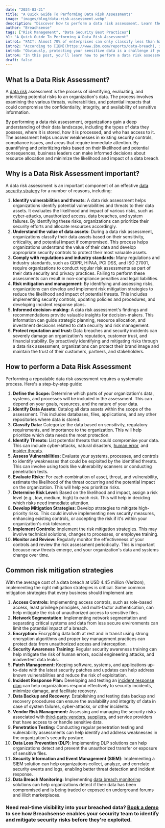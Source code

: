 ```yaml
---
date: "2024-03-21"
title: "A Quick Guide To Performing Data Risk Assessments"
image: "images/blog/data-risk-assessment.webp"
description: "Discover how to perform a data risk assessment. Learn the components of a comprehensive data risk assessment."
author: "Breachsense"
tags: ["Risk Management", "Data Security Best Practices"]
h1: "A Quick Guide To Performing A Data Risk Assessment"
intro1: "FACT: Almost 70% of enterprises can only classify less than half of their sensitive data ([Thales](https://cpl.thalesgroup.com/data-threat-report))."
intro2: "According to [IBM](https://www.ibm.com/reports/data-breach), in 2023, it took companies an average of 204 days to identify a breach."
intro3: "Obviously, protecting your sensitive data is a challenge if you don't know where it is or what it contains."
intro4: "In this post, you'll learn how to perform a data risk assessment as well as the most common mitigation strategies companies should deploy."
draft: false
---
```

## What Is a Data Risk Assessment?

A [data risk](https://www.breachsense.com/blog/data-risk-management/) assessment is the process of identifying, evaluating, and prioritizing potential risks to an organization's data. The process involves examining the various threats, vulnerabilities, and potential impacts that could compromise the confidentiality, integrity, and availability of sensitive information.

By performing a data risk assessment, organizations gain a deep understanding of their data landscape, including the types of data they possess, where it is stored, how it is processed, and who has access to it. The assessment helps uncover weaknesses in existing security controls, compliance issues, and areas that require immediate attention. By quantifying and prioritizing risks based on their likelihood and potential consequences, business leaders can make informed decisions about resource allocation and minimize the likelihood and impact of a data breach.

## Why is a Data Risk Assessment important?

A data risk assessment is an important component of an effective [data security strategy](https://www.breachsense.com/blog/data-security-strategy/) for a number of reasons, including:

1. **Identify vulnerabilities and threats**: A data risk assessment helps organizations identify potential vulnerabilities and threats to their data assets. It evaluates the likelihood and impact of various risks, such as cyber-attacks, unauthorized access, data breaches, and system failures. By identifying these risks, organizations can prioritize their security efforts and allocate resources accordingly.
2. **Understand the value of data assets:** During a data risk assessment, organizations classify their data assets based on their sensitivity, criticality, and potential impact if compromised. This process helps organizations understand the value of their data and develop appropriate security controls to protect their most valuable assets.
3. **Comply with regulations and industry standards:** Many regulations and industry standards, such as GDPR, HIPAA, PCI DSS, and ISO 27001, require organizations to conduct regular risk assessments as part of their data security and privacy practices. Failing to perform these assessments can result in non-compliance penalties and legal liabilities.
4. **Risk mitigation and management:** By identifying and assessing risks, organizations can develop and implement risk mitigation strategies to reduce the likelihood and impact of potential threats. This includes implementing security controls, updating policies and procedures, and developing incident response plans.
5. **Informed decision-making:** A data risk assessment's findings and recommendations provide valuable insights for decision-makers. This information can guide strategic planning, resource allocation, and investment decisions related to data security and risk management.
6. **Protect reputation and trust:** Data breaches and security incidents can severely damage an organization's reputation, customer trust, and financial stability. By proactively identifying and mitigating risks through a data risk assessment, organizations can protect their brand image and maintain the trust of their customers, partners, and stakeholders.

## How to perform a Data Risk Assessment

Performing a repeatable data risk assessment requires a systematic process. Here's a step-by-step guide:

1. **Define the Scope:** Determine which parts of your organization's data, systems, and processes will be included in the assessment. This can depend on your goals, resources, and the nature of your data.
2. **Identify Data Assets:** Catalog all data assets within the scope of the assessment. This includes databases, files, applications, and any other repositories where data is stored.
3. **Classify Data:** Categorize the data based on sensitivity, regulatory requirements, and importance to the organization. This will help prioritize which data needs the most protection.
4. **Identify Threats:** List potential threats that could compromise your data. This can include cyber-attacks, natural disasters, [human error](https://www.breachsense.com/blog/data-breach-human-error/), and [insider threats](https://www.breachsense.com/blog/insider-threat-data-breach/).
5. **Assess Vulnerabilities:** Evaluate your systems, processes, and controls to identify weaknesses that could be exploited by the identified threats. This can involve using tools like vulnerability scanners or conducting penetration tests.
6. **Evaluate Risks:** For each combination of asset, threat, and vulnerability, estimate the likelihood of the threat occurring and the potential impact on the organization. This will help you prioritize risks.
7. **Determine Risk Level:** Based on the likelihood and impact, assign a risk level (e.g., low, medium, high) to each risk. This will help in deciding which risks need immediate attention.
8. **Develop Mitigation Strategies:** Develop strategies to mitigate high-priority risks. This could involve implementing new security measures, enhancing existing controls, or accepting the risk if it's within your organization's risk tolerance.
9. **Implement Controls:** Implement the risk mitigation strategies. This may involve technical solutions, changes to processes, or employee training.
10. **Monitor and Review:** Regularly monitor the effectiveness of your controls and review the risk assessment periodically. This is important because new threats emerge, and your organization's data and systems change over time.

## Common risk mitigation strategies

With the average cost of a data breach at USD 4.45 million (Verizon), implementing the right mitigation strategies is critical. Some common mitigation strategies that every business should implement are:

1. **Access Controls:** Implementing access controls, such as role-based access, least privilege principles, and multi-factor authentication, can help mitigate the risk of unauthorized access to sensitive files.
2. **Network Segmentation:** Implementing network segmentation and separating critical systems and data from less secure environments can limit the potential impact of a breach.
3. **Encryption:** Encrypting data both at rest and in transit using strong encryption algorithms and proper key management practices can protect data from unauthorized access and interception.
4. **Security Awareness Training:** Regular security awareness training can help mitigate the risk of human errors, social engineering attacks, and inadvertent data leaks.
5. **Patch Management:** Keeping software, systems, and applications up-to-date with the latest security patches and updates can help address known vulnerabilities and reduce the risk of exploitation.
6. **Incident Response Plan:** Developing and testing an [incident response plan](https://www.breachsense.com/blog/data-breach-response/) can help organizations respond effectively to security incidents, minimize damage, and facilitate recovery.
7. **Data Backup and Recovery:** Establishing and testing data backup and recovery procedures can ensure the availability and integrity of data in case of system failures, cyber-attacks, or other incidents.
8. **Vendor Risk Management:** Assessing and managing the security risks associated with [third-party vendors](https://www.breachsense.com/blog/third-party-data-breach/), [suppliers](https://www.breachsense.com/blog/prevent-third-party-data-breaches/), and service providers that have access to or handle sensitive data.
9. **Penetration Testing:** Conducting regular penetration testing and vulnerability assessments can help identify and address weaknesses in the organization's security posture.
10. **Data Loss Prevention (DLP)**: Implementing DLP solutions can help organizations detect and prevent the unauthorized transfer or exposure of sensitive files.
11. **Security Information and Event Management (SIEM)**: Implementing a SIEM solution can help organizations collect, analyze, and correlate security events and logs, enabling better threat detection and incident response.
12. **Data Breach Monitoring:** Implementing [data breach monitoring](https://www.breachsense.com/data-breach-monitoring/) solutions can help organizations detect if their data has been compromised and is being traded or exposed on underground forums and illicit marketplaces.

### Need real-time visibility into your breached data? [Book a demo](https://www.breachsense.com/book-demo/) to see how Breachsense enables your security team to identify and mitigate security risks before they're exploited.
